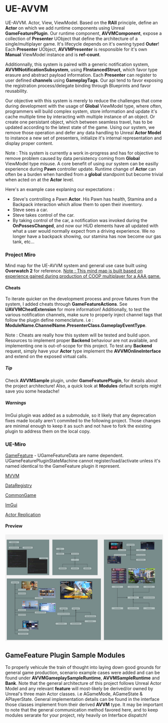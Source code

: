 # UE-AVVM

UE-AVVM. Actor, View, ViewModel. Based on the **RAII** principle, define an **Actor** on which we add runtime components using Unreal **GameFeaturePlugin**. Our runtime component, **AVVMComponent**, expose a collection of **Presenter** UObject that define the architecture of a single/multiplayer game. It's lifecycle depends on it's owning typed **Outer**! Each **Presenter** UObject, **AVVMPresenter** is responsible for it's own **Manual** ViewModel instance and is **ref-count**.

Additionnally, this system is paired with a generic notification system, **AVVMNotificationSubsystem**, using **FInstancedStruct**, which favor type erasure and abstract payload information. Each **Presenter** can register to user defined **channels** using **GameplayTags**. Our api tend to favor exposing the registration process/delegate binding through Blueprints and favor reusability.

Our objective with this system is merely to reduce the challenges that come during development with the usage of **Global** ViewModel type, where often, programmers will build complex system, store information and update it's cache multiple time by interacting with multiple instance of an object. Or create one persistant object, which between seamless travel, has to be updated according to the latest state of the game. Using our system, we remove those operation and defer any data handling to Unreal **Actor Model** to instance a new set of presenters, initialize it's internal representation and display proper content.

Note : This system is currently a work in-progress and has for objective to remove problem caused by data persistency coming from **Global** ViewModel type misuse. A core benefit of using our system can be easilly experience during **Pawn** controller update. Runtime change of **Actor** can often be a burden when handled from a **global** standpoint but become trivial when acted on at the **Actor** level.

Here's an example case explaning our expectations : 

* Steve's controlling a Pawn **Actor**. His Pawn has health, Stamina and a Backpack interaction which allow them to open their inventory.
* Steve sees a car.
* Steve takes control of the car.
* By taking control of the car, a notification was invoked during the **OnPossesChanged**, and now our HUD elements have all updated with what a user would normally expect from a driving experience. We no longer have a backpack showing, our stamina has now become our gas tank, etc... 

### Project Miro

Mind map for the UE-AVVM system and general use case built using **Overwatch 2** for reference. [Note : This mind map is built based on experience gained during production of COOP multiplayer for a AAA game.](https://miro.com/app/board/uXjVI663y_k=/?share_link_id=72860067020)

#### Cheats

To iterate quicker on the development process and prove fatures from the system, I added cheats through **GameFeatureActions**. See **UAVVMCheatExtension** for more information! Additionally, to test the various notification channels, make sure to properly inject channel tags that follow the plugin define nomenclature. i.e : **ModuleName.ChannelName.PresenterClass.GameplayEventType**.

Note : Cheats are really how this system will be tested and build upon. Resources to implement proper **Backend** behaviour are not available, and implementing one is out-of-scope for this project. To test any **Backend** request, simply have your **Actor** type implement the **AVVMOnlineInterface** and extend on the exposed virtual calls.

##### Tip

Check **AVVMSample** plugin, under **GameFeaturePlugin**, for details about the project architecture! Also, a quick look at **Modules** default scripts might save you some headache!

##### Warnings

ImGui plugin was added as a submodule, so it likely that any deprecation fixes made locally aren't commited to the following project. Those changes are minimal enough to keep it as such and not have to fork the existing plugin to address them on the local copy.

### UE-Miro

[GameFeature](https://miro.com/app/board/uXjVI9C3ofk=/?share_link_id=470254566267) - UGameFeatureData are name dependent. UGameFeaturePluginStateMachine cannot register/load/activate unless it's named identical to the GameFeature plugin it represent.

[MVVM](https://miro.com/app/board/uXjVI8PJltw=/?share_link_id=952318299614)

[DataRegistry](https://miro.com/app/board/uXjVI8q9jKI=/)

[CommonGame](https://miro.com/app/board/uXjVI8F91lE=/?share_link_id=765292763899)

[ImGui](https://miro.com/app/board/uXjVI5N81qQ=/?share_link_id=426653642808)

[Actor Replication](https://miro.com/app/board/uXjVIxoRe8E=/?share_link_id=43947381721)

#### Preview

![UE-AVVM](https://github.com/guyllaumedemers/UE-AVVM/blob/master/Content/gitRes/UE-AVVM.jpg)

## GameFeature Plugin Sample Modules

To properly vehicule the train of thought into laying down good grounds for general game production, scenario example cases were added and can be found under **AVVMGameplaySampleRuntime**, **AVVMSampleRuntime** and **Bank**. Note that the general architecture of this project follows Unreal Actor Model and any relevant **feature** will most-likely be derived/or owned by Unreal's three main Actor classes. i.e AGameMode, AGameState & APlayerState. General implementation details can be found in the interface those classes implement from their derived **AVVM** type. It may be important to note that the general communication method favored here, and to keep modules serarate for your project, rely heavily on Interface dispatch!

